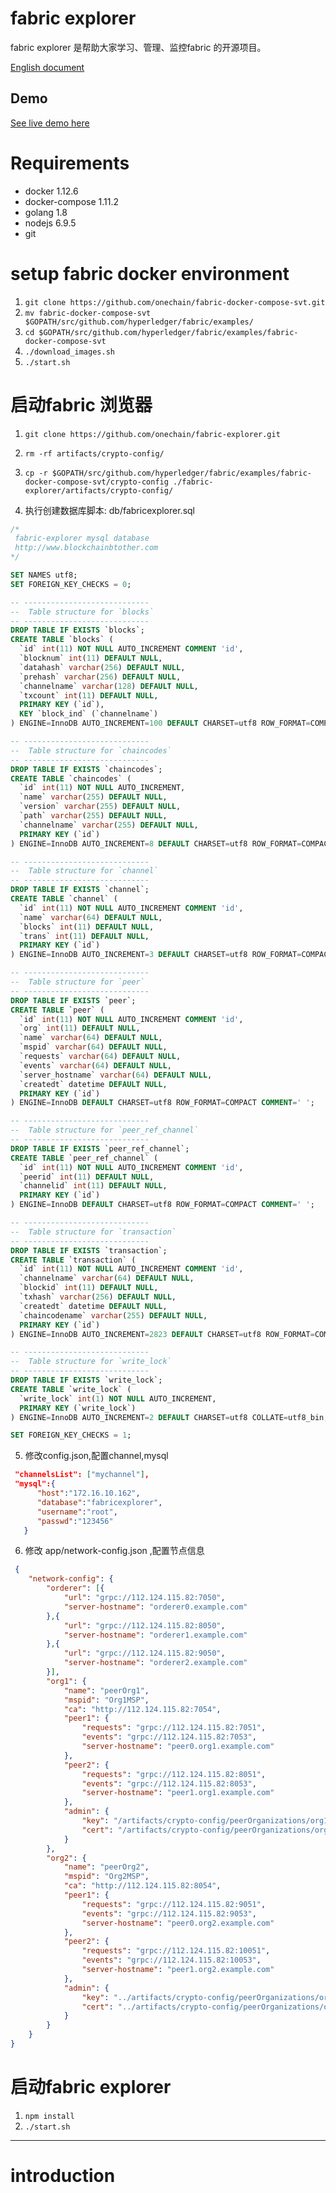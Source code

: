 # fabric explorer

fabric explorer 是帮助大家学习、管理、监控fabric 的开源项目。

[English document](https://github.com/onechain/fabric-explorer#introduction)

## Demo
[See live demo here](http://ks.blockchain001.com/)


# Requirements

* docker 1.12.6
* docker-compose 1.11.2
* golang 1.8
* nodejs 6.9.5
* git

# setup fabric docker environment

1. `git clone https://github.com/onechain/fabric-docker-compose-svt.git`
2. `mv fabric-docker-compose-svt $GOPATH/src/github.com/hyperledger/fabric/examples/`
3. `cd $GOPATH/src/github.com/hyperledger/fabric/examples/fabric-docker-compose-svt`
4. `./download_images.sh`
5. `./start.sh`


# 启动fabric 浏览器

1. `git clone https://github.com/onechain/fabric-explorer.git`
2. `rm -rf artifacts/crypto-config/`
3. `cp -r $GOPATH/src/github.com/hyperledger/fabric/examples/fabric-docker-compose-svt/crypto-config ./fabric-explorer/artifacts/crypto-config/`

4. 执行创建数据库脚本: db/fabricexplorer.sql
```sql
/*
 fabric-explorer mysql database
 http://www.blockchainbtother.com
*/

SET NAMES utf8;
SET FOREIGN_KEY_CHECKS = 0;

-- ----------------------------
--  Table structure for `blocks`
-- ----------------------------
DROP TABLE IF EXISTS `blocks`;
CREATE TABLE `blocks` (
  `id` int(11) NOT NULL AUTO_INCREMENT COMMENT 'id',
  `blocknum` int(11) DEFAULT NULL,
  `datahash` varchar(256) DEFAULT NULL,
  `prehash` varchar(256) DEFAULT NULL,
  `channelname` varchar(128) DEFAULT NULL,
  `txcount` int(11) DEFAULT NULL,
  PRIMARY KEY (`id`),
  KEY `block_ind` (`channelname`)
) ENGINE=InnoDB AUTO_INCREMENT=100 DEFAULT CHARSET=utf8 ROW_FORMAT=COMPACT COMMENT='blocks';

-- ----------------------------
--  Table structure for `chaincodes`
-- ----------------------------
DROP TABLE IF EXISTS `chaincodes`;
CREATE TABLE `chaincodes` (
  `id` int(11) NOT NULL AUTO_INCREMENT,
  `name` varchar(255) DEFAULT NULL,
  `version` varchar(255) DEFAULT NULL,
  `path` varchar(255) DEFAULT NULL,
  `channelname` varchar(255) DEFAULT NULL,
  PRIMARY KEY (`id`)
) ENGINE=InnoDB AUTO_INCREMENT=8 DEFAULT CHARSET=utf8 ROW_FORMAT=COMPACT COMMENT='Chain codes ';

-- ----------------------------
--  Table structure for `channel`
-- ----------------------------
DROP TABLE IF EXISTS `channel`;
CREATE TABLE `channel` (
  `id` int(11) NOT NULL AUTO_INCREMENT COMMENT 'id',
  `name` varchar(64) DEFAULT NULL,
  `blocks` int(11) DEFAULT NULL,
  `trans` int(11) DEFAULT NULL,
  PRIMARY KEY (`id`)
) ENGINE=InnoDB AUTO_INCREMENT=3 DEFAULT CHARSET=utf8 ROW_FORMAT=COMPACT COMMENT='Channel';

-- ----------------------------
--  Table structure for `peer`
-- ----------------------------
DROP TABLE IF EXISTS `peer`;
CREATE TABLE `peer` (
  `id` int(11) NOT NULL AUTO_INCREMENT COMMENT 'id',
  `org` int(11) DEFAULT NULL,
  `name` varchar(64) DEFAULT NULL,
  `mspid` varchar(64) DEFAULT NULL,
  `requests` varchar(64) DEFAULT NULL,
  `events` varchar(64) DEFAULT NULL,
  `server_hostname` varchar(64) DEFAULT NULL,
  `createdt` datetime DEFAULT NULL,
  PRIMARY KEY (`id`)
) ENGINE=InnoDB DEFAULT CHARSET=utf8 ROW_FORMAT=COMPACT COMMENT=' ';

-- ----------------------------
--  Table structure for `peer_ref_channel`
-- ----------------------------
DROP TABLE IF EXISTS `peer_ref_channel`;
CREATE TABLE `peer_ref_channel` (
  `id` int(11) NOT NULL AUTO_INCREMENT COMMENT 'id',
  `peerid` int(11) DEFAULT NULL,
  `channelid` int(11) DEFAULT NULL,
  PRIMARY KEY (`id`)
) ENGINE=InnoDB DEFAULT CHARSET=utf8 ROW_FORMAT=COMPACT COMMENT=' ';

-- ----------------------------
--  Table structure for `transaction`
-- ----------------------------
DROP TABLE IF EXISTS `transaction`;
CREATE TABLE `transaction` (
  `id` int(11) NOT NULL AUTO_INCREMENT COMMENT 'id',
  `channelname` varchar(64) DEFAULT NULL,
  `blockid` int(11) DEFAULT NULL,
  `txhash` varchar(256) DEFAULT NULL,
  `createdt` datetime DEFAULT NULL,
  `chaincodename` varchar(255) DEFAULT NULL,
  PRIMARY KEY (`id`)
) ENGINE=InnoDB AUTO_INCREMENT=2823 DEFAULT CHARSET=utf8 ROW_FORMAT=COMPACT COMMENT=' ';

-- ----------------------------
--  Table structure for `write_lock`
-- ----------------------------
DROP TABLE IF EXISTS `write_lock`;
CREATE TABLE `write_lock` (
  `write_lock` int(1) NOT NULL AUTO_INCREMENT,
  PRIMARY KEY (`write_lock`)
) ENGINE=InnoDB AUTO_INCREMENT=2 DEFAULT CHARSET=utf8 COLLATE=utf8_bin;

SET FOREIGN_KEY_CHECKS = 1;
```

5. 修改config.json,配置channel,mysql
```json
 "channelsList": ["mychannel"],
 "mysql":{
      "host":"172.16.10.162",
      "database":"fabricexplorer",
      "username":"root",
      "passwd":"123456"
   }
```

6. 修改 app/network-config.json ,配置节点信息
```json
 {
	"network-config": {
		"orderer": [{
			"url": "grpc://112.124.115.82:7050",
			"server-hostname": "orderer0.example.com"
		},{
			"url": "grpc://112.124.115.82:8050",
			"server-hostname": "orderer1.example.com"
		},{
			"url": "grpc://112.124.115.82:9050",
			"server-hostname": "orderer2.example.com"
		}],
		"org1": {
			"name": "peerOrg1",
			"mspid": "Org1MSP",
			"ca": "http://112.124.115.82:7054",
			"peer1": {
				"requests": "grpc://112.124.115.82:7051",
				"events": "grpc://112.124.115.82:7053",
				"server-hostname": "peer0.org1.example.com"
			},
			"peer2": {
				"requests": "grpc://112.124.115.82:8051",
				"events": "grpc://112.124.115.82:8053",
				"server-hostname": "peer1.org1.example.com"
			},
			"admin": {
				"key": "/artifacts/crypto-config/peerOrganizations/org1.example.com/users/Admin@org1.example.com/msp/keystore",
				"cert": "/artifacts/crypto-config/peerOrganizations/org1.example.com/users/Admin@org1.example.com/msp/signcerts"
			}
		},
		"org2": {
			"name": "peerOrg2",
			"mspid": "Org2MSP",
			"ca": "http://112.124.115.82:8054",
			"peer1": {
				"requests": "grpc://112.124.115.82:9051",
				"events": "grpc://112.124.115.82:9053",
				"server-hostname": "peer0.org2.example.com"
			},
			"peer2": {
				"requests": "grpc://112.124.115.82:10051",
				"events": "grpc://112.124.115.82:10053",
				"server-hostname": "peer1.org2.example.com"
			},
			"admin": {
				"key": "../artifacts/crypto-config/peerOrganizations/org2.example.com/users/Admin@org2.example.com/msp/keystore/5681d5bed252077272137ebbcd141616229862fa4deeedbb9c1cb515e95ed82d_sk",
				"cert": "../artifacts/crypto-config/peerOrganizations/org2.example.com/users/Admin@org2.example.com/msp/signcerts/Admin@org2.example.com-cert.pem"
			}
		}
	}
}
```

# 启动fabric explorer
1. `npm install`
2. `./start.sh`

---

# introduction
